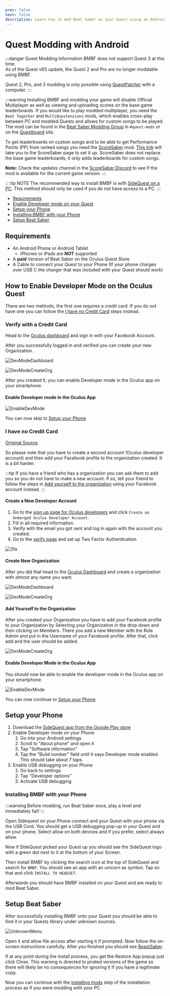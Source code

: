 ```yaml
---
prev: false
next: false
description: Learn how to mod Beat Saber on your Quest using an Android device!
---
```


# Quest Modding with Android

:::danger Quest Modding Information
BMBF does not support Quest 3 at this time.  
As of the Quest v63 update, the Quest 2 and Pro are no longer moddable using BMBF.

Quest 2, Pro, and 3 modding is only possible using [QuestPatcher](./quest-modding.md#questpatcher) with a computer.
:::

:::warning
Installing BMBF and modding your game will disable Official Multiplayer as well as viewing and uploading scores on the
base game leaderboards.
If you would like to play modded multiplayer, you need the `Beat Together` and `MultiQuestensions` mods, which enables
cross-play between PC
and modded Quests and allows for custom songs to be played. The mod can be found in the
[Beat Saber Modding Group](https://discord.gg/beatsabermods) in `#quest-mods` or on the
[Questboard](https://questmodding.com) site.

To get leaderboards on custom songs and to be able to get Performance Points (PP) from ranked songs you need the
[ScoreSaber](https://scoresaber.com/quest) mod. [This link](https://scoresaber.com/quest) will take you to the
ScoreSaber page to set it up.
ScoreSaber does not replace the base game leaderboards, it only adds leaderboards for custom songs.

**Note:** Check the updates channel in the [ScoreSaber Discord](https://discord.gg/scoresaber) to see if the mod is available
for the current game version.
:::

::: tip NOTE
The recommended way to install BMBF is with [SideQuest on a PC](/quest-modding.md#installing-bmbf-with-sidequest).
This method should only be used if you do not have access to a PC.
:::

- [Requirements](#requirements)
- [Enable Developer mode on your Quest](#how-to-enable-developer-mode-on-the-oculus-quest)
- [Setup your Phone](#setup-your-phone)
- [Installing BMBF with your Phone](#installing-bmbf-with-your-phone)
- [Setup Beat Saber](#setup-beat-saber)

## Requirements

- An Android Phone or Android Tablet
  - iPhones or iPads are **NOT** supported
- A **paid** Version of Beat Saber on the Oculus Quest Store
- A Cable to connect your Quest to your Phone (If your phone charges over USB C the charger that was included with your
  Quest should work)

## How to Enable Developer Mode on the Oculus Quest

There are two methods, the first one requires a credit card. If you do not have one you can follow the
[I have no Credit Card](#i-have-no-credit-card) steps instead.

### Verify with a Credit Card

Head to the [Oculus dashboard](https://dashboard.oculus.com/) and sign in with your Facebook Account.

After you successfully logged in and verified you can create your new Organization.

![DevModeDashboard](/.assets/images/beginners-guide/DevModeDashboard.png)

![DevModeCreateOrg](/.assets/images/beginners-guide/DevModeCreateOrg.png)

After you created it, you can enable Developer mode in the Oculus app on your smartphone.

#### Enable Developer mode in the Oculus App

![EnableDevMode](/.assets/images/beginners-guide/EnableDevMode.png)

You can now skip to [Setup your Phone](#setup-your-phone)

### I have no Credit Card

[Original Source](https://www.reddit.com/r/sidequest/comments/jaxy4u/cant_verify_oculus_developer_account/?utm_source=amp&utm_medium=&utm_content=post_body).

So please note that you have to create a second account (Oculus developer account) and then add your Facebook profile to
the organization created.
It is a bit harder.

:::tip
If you have a friend who has a organization you can ask them to add you so you do not have to make a new account.
If so, tell your friend to follow the steps in [Add yourself to the organization](#add-yourself-to-the-organization)
using your Facebook account instead.
:::

#### Create a New Developer Account

1. Go to the [sign up page for Oculus developers](https://developer.oculus.com/sign-up/) and click
   `Create an Unmerged Oculus Developer Account`.
2. Fill in all required information.
3. Verify with the email you got sent and log in again with the account you created.
4. Go to the [verify page](https://developer.oculus.com/manage/verify/) and set up Two Factor Authentication.

![2fa](/.assets/images/beginners-guide/2fa.png)

#### Create New Organization

After you did that head to the [Oculus Dashboard](https://dashboard.oculus.com/) and create a organization with _almost_
any name you want.

![DevModeDashboard](/.assets/images/beginners-guide/DevModeDashboard.png)

![DevModeCreateOrg](/.assets/images/beginners-guide/DevModeCreateOrg.png)

#### Add Yourself to the Organization

After you created your Organization you have to add your Facebook profile to your Organization by Selecting your Organization
in the drop down and then clicking on Members.
There you add a new Member with the Role Admin and put in the Username of your Facebook profile. After that, click add
and the user should be added.

![DevModeCreateOrg](/.assets/images/beginners-guide/addmember.png)

#### Enable Developer Mode in the Oculus App

You should now be able to enable the developer mode in the Oculus app on your smartphone.

![EnableDevMode](/.assets/images/beginners-guide/EnableDevMode.png)

You can now continue to [Setup your Phone](#setup-your-phone)

## Setup your Phone

1. Download the [SideQuest app from the Google Play store](https://play.google.com/store/apps/details?id=side.quest.mobile)
2. Enable Developer mode on your Phone
   1. Go into your Android settings
   2. Scroll to "About phone" and open it
   3. Tap "Software information"
   4. Tap the "Build number" field until it says Developer mode enabled. This should take about 7 taps.
3. Enable USB debugging on your Phone
   1. Go back to settings
   2. Tap "Developer options"
   3. Activate USB debugging

### Installing BMBF with your Phone

:::warning
Before modding, run Beat Saber once, play a level and immediately fail!
:::

Open Sidequest on your Phone connect and your Quest with your phone via the USB Cord.
You should get a USB debugging pop-up in your Quest and on your phone. Select allow on both devices and if you prefer,
select always allow.

Now if SideQuest picked your Quest up you should see the SideQuest logo with a green dot next to it at the bottom of
your Screen.

Then install BMBF by clicking the search icon at the top of SideQuest and search for `BMBF`.
You should see an app with an unicorn as symbol. Tap on that and click `INSTALL TO HEADSET`.

Afterwards you should have BMBF installed on your Quest and are ready to mod Beat Saber.

## Setup Beat Saber

After successfully installing BMBF onto your Quest you should be able to find it in your Quests library under unknown sources.

![UnknownMenu](/.assets/images/beginners-guide/quest_home-menu.jpg)

Open it and allow file access after starting it if prompted. Now follow the on-screen instructions carefully.
After you finished you should see [BeastSaber](https://bsaber.com).

If at any point during the install process, you get the Restore App popup just click Close.
This warning is directed to pirated versions of the game so there will likely be no consequences for ignoring it if you
have a legitimate copy.

Now you can continue with the [installing mods](/quest-modding-bmbf.md#installing-mods-custom-songs-models-and-external-sources)
step of the installation process as if you were modding with your PC.
